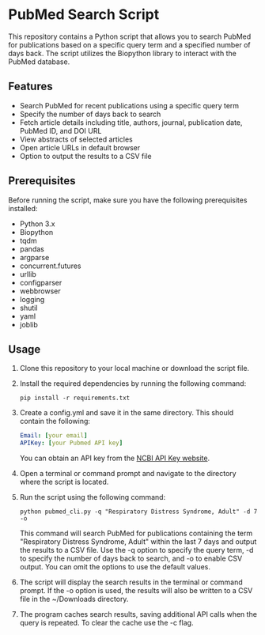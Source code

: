 # PubMed Search Script

This repository contains a Python script that allows you to search PubMed for publications based on a specific query term and a specified number of days back. The script utilizes the Biopython library to interact with the PubMed database.

## Features

- Search PubMed for recent publications using a specific query term
- Specify the number of days back to search
- Fetch article details including title, authors, journal, publication date, PubMed ID, and DOI URL
- View abstracts of selected articles
- Open article URLs in default browser
- Option to output the results to a CSV file

## Prerequisites

Before running the script, make sure you have the following prerequisites installed:

- Python 3.x
- Biopython
- tqdm
- pandas
- argparse
- concurrent.futures
- urllib
- configparser
- webbrowser
- logging
- shutil
- yaml
- joblib 

## Usage

1. Clone this repository to your local machine or download the script file.
2. Install the required dependencies by running the following command:

   ```shell
   pip install -r requirements.txt

3. Create a config.yml and save it in the same directory. This should contain the following:

   ```yaml
   Email: [your email]
   APIKey: [your Pubmed API key]
   ```
   You can obtain an API key from the [NCBI API Key website](https://ncbiinsights.ncbi.nlm.nih.gov/2017/11/02/new-api-keys-for-the-e-utilities/).
6. Open a terminal or command prompt and navigate to the directory where the script is located.
7. Run the script using the following command:

   ```shell
   python pubmed_cli.py -q "Respiratory Distress Syndrome, Adult" -d 7 -o
   ```
   This command will search PubMed for publications containing the term "Respiratory Distress Syndrome, Adult" within the last 7 days and output the results to a CSV file.
   Use the -q option to specify the query term, -d to specify the number of days back to search, and -o to enable CSV output. You can omit the options to use the default values.
8. The script will display the search results in the terminal or command prompt. If the -o option is used, the results will also be written to a CSV file in the ~/Downloads directory.
9. The program caches search results, saving additional API calls when the query is repeated. To clear the cache use the -c flag.
